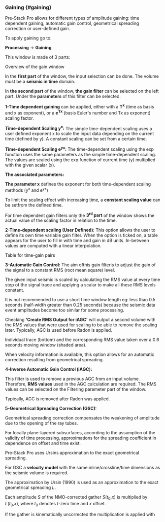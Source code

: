 ### Gaining {#gaining}

Pre-Stack Pro allows for different types of amplitude gaining: time dependent gaining, automatic gain control, geometrical spreading correction or user-defined gain.

To apply gaining go to:

**Processing** → **Gaining**

This window is made of 3 parts:

Overview of the gain window

In the **first part** of the window, the input selection can be done. The volume must be a **seismic in time** domain.

In **the second part** of the window, **the gain filter** can be selected on the left part. Under the **parameters** of this filter can be selected.

**1-Time dependent gaining** can be applied, either with a **T<sup>x</sup>** (time as basis and x as exponent), or a **e<sup>Tx</sup>** (basis Euler&#039;s number and Tx as exponent) scaling factor.

**Time-dependent Scaling y<sup>x</sup>:** The simple time-dependent scaling uses a user defined exponent x to scale the input data depending on the current time (defined by y). A constant scaling can be set from a certain time.

**Time-dependent Scaling e<sup>yx</sup>:** The time-dependent scaling using the exp function uses the same parameters as the simple time-dependent scaling. The values are scaled using the exp function of current time (y) multiplied with the given scalar (x).

**The associated parameters:**

**The parameter x** defines the exponent for both time-dependent scaling methods (y<sup>x</sup> and e<sup>yx</sup>)

To limit the scaling effect with increasing time, a **constant scaling value** can be setfrom the defined time.

For time dependent gain filters only the **3<sup>rd</sup> part** of the window shows the actual value of the scaling factor in relation to the time.

**2-Time-dependent scaling (User Defined):** This option allows the user to define its own time variable gain filter. When the option is ticked on, a table appears for the user to fill in with time and gain in dB units. In-between values are computed with a linear interpolation.

Table for time-gain pairs

**3-Automatic Gain Control:** The aim ofthis gain filteris to adjust the gain of the signal to a constant RMS (root mean square) level.

The given input seismic is scaled by calculating the RMS value at every time step of the signal trace and applying a scalar to make all these RMS levels constant.

It is not recommended to use a short time window length eg: less than 0.5 seconds (half-width greater than 0.25 seconds) because the seismic data event amplitudes become too similar for some processing.

Checking **&#039;Create RMS Output for iAGC&#039;** will output a second volume with the RMS values that were used for scaling to be able to remove the scaling later. Typically, AGC is used before Radon is applied.

Individual trace (bottom) and the corresponding RMS value taken over a 0.6 seconds moving window (shaded area).

When velocity information is available, this option allows for an automatic correction resulting from geometrical spreading.

**4-Inverse Automatic Gain Control (iAGC):**

This filter is used to remove a previous AGC from an input volume. Therefore, **RMS values** used in the AGC calculation are required. The RMS values can be selected on the Filtering parameter part of the window.

Typically, AGC is removed after Radon was applied.

**5-Geometrical Spreading Correction (GSC):**

Geometrical spreading correction compensates the weakening of amplitude due to the opening of the ray tubes.

For locally plane-layered subsurfaces, according to the assumption of the validity of time processing, approximations for the spreading coefficient in dependence on offset and time exist.

Pre-Stack Pro uses Ursins approximation to the exact geometrical spreading.

For GSC a **velocity model** with the same inline/crossline/time dimensions as the seismic volume is required.

The approximation by Ursin (1990) is used as an approximation to the exact geometrical spreading _L_.

Each amplitude _S_ of the NMO-corrected gather _S_(_t_<sub>0</sub>,_x_) is multiplied by _L_(_t_<sub>0</sub>,_x_), where _t_<sub>0</sub> denotes _t_-zero time and _x_ offset.

If the gather is kinematically uncorrected the multiplication is applied with
